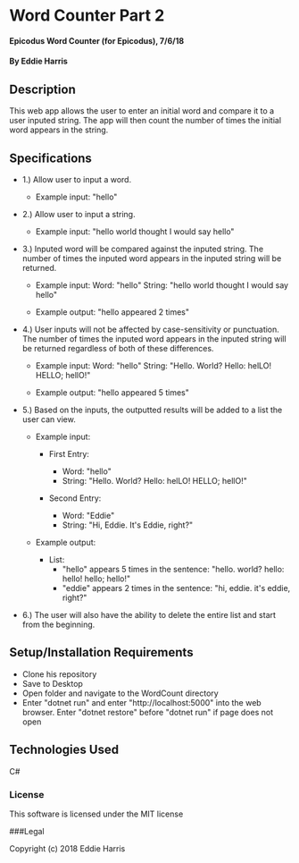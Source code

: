 # Word Counter Part 2

#### Epicodus Word Counter (for Epicodus), 7/6/18
#### By Eddie Harris


## Description

This web app allows the user to enter an initial word and compare it to a user inputed string. The app will then count the number of times the initial word appears in the string.

## Specifications

- 1.) Allow user to input a word.

   - Example input: "hello"

- 2.) Allow user to input a string.

  - Example input: "hello world thought I would say hello"

- 3.) Inputed word will be compared against the inputed string. The number of times the inputed word appears in the inputed string will be returned.

    - Example input:
      Word: "hello"
      String: "hello world thought I would say hello"

    - Example output: "hello appeared 2 times"

- 4.) User inputs will not be affected by case-sensitivity or punctuation. The number of times the inputed word appears in the inputed string will be returned regardless of both of these differences.

    - Example input:
      Word: "hello"
      String: "Hello. World? Hello: helLO! HELLO; hellO!"

    - Example output: "hello appeared 5 times"

- 5.) Based on the inputs, the outputted results will be added to a list the user can view.

    - Example input:
        - First Entry:
            - Word: "hello"
            - String: "Hello. World? Hello: helLO! HELLO; hellO!"

        - Second Entry:
            - Word: "Eddie"
            - String: "Hi, Eddie. It's Eddie, right?"

    - Example output:
        - List:   
          - "hello" appears 5 times in the sentence: "hello. world? hello: hello! hello; hello!"
          - "eddie" appears 2 times in the sentence: "hi, eddie. it's eddie, right?"

- 6.) The user will also have the ability to delete the entire list and start from the beginning.

## Setup/Installation Requirements

* Clone his repository
* Save to Desktop
* Open folder and navigate to the WordCount directory
* Enter "dotnet run" and enter "http://localhost:5000" into the web browser. Enter "dotnet restore" before "dotnet run" if page does not open


## Technologies Used

C#


### License

This software is licensed under the MIT license

###Legal

Copyright (c) 2018 Eddie Harris
